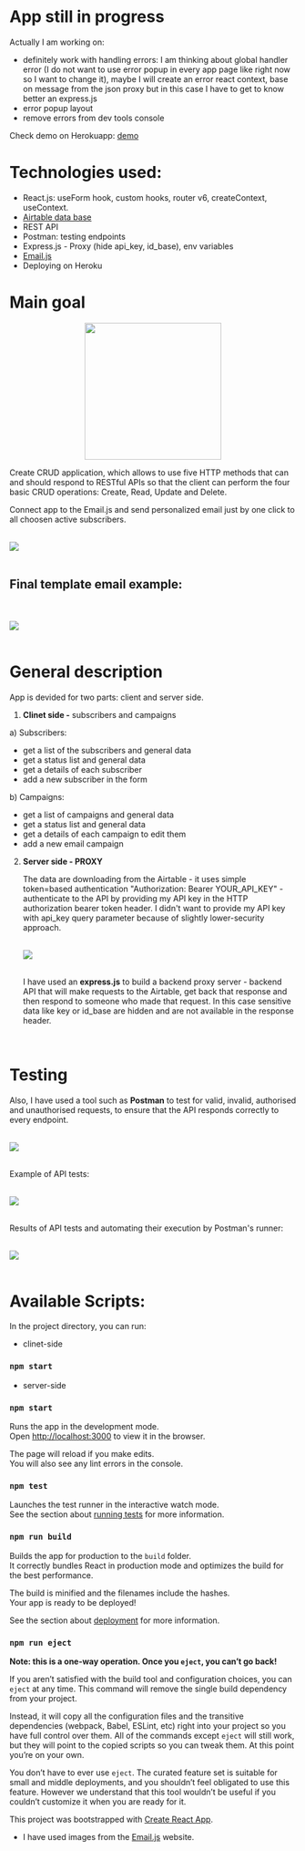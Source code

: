 # App still in progress

Actually I am working on:

- definitely work with handling errors: I am thinking about global handler error (I do not want to use error popup in every app page like right now so I want to change it), maybe I will create an error react context, base on message from the json proxy but in this case I have to get to know better an express.js
- error popup layout
- remove errors from dev tools console

Check demo on Herokuapp: [demo](https://create-email-campaign.herokuapp.com/)

# Technologies used:

- React.js: useForm hook, custom hooks, router v6, createContext, useContext.
- [Airtable data base](https://airtable.com/)
- REST API
- Postman: testing endpoints
- Express.js - Proxy (hide api_key, id_base), env variables
- [Email.js](https://www.emailjs.com/)
- Deploying on Heroku

# Main goal

<p align="center" >
 <img src="./client/src/img/crud.png" width="240">
</p>

Create CRUD application, which allows to use five HTTP methods that can and should respond to RESTful APIs so that the client can perform the four basic CRUD operations: Create, Read, Update and Delete.

Connect app to the Email.js and send personalized email just by one click to all choosen active subscribers.

<br>

<img src="./client/src/img/concept.png">

<br>
<br>

## Final template email example:

<br>
<br>

<img src="./client/src/img/exampleEmails.png">

<br>
<br>

# General description

App is devided for two parts: client and server side.

1. **Clinet side -** subscribers and campaigns

a) Subscribers:

- get a list of the subscribers and general data
- get a status list and general data
- get a details of each subscriber
- add a new subscriber in the form

b) Campaigns:

- get a list of campaigns and general data
- get a status list and general data
- get a details of each campaign to edit them
- add a new email campaign

2. **Server side - PROXY**

   The data are downloading from the Airtable - it uses simple token=based authentication "Authorization: Bearer YOUR_API_KEY" - authenticate to the API by providing my API key in the HTTP authorization bearer token header. I didn't want to provide my API key with api_key query parameter because of slightly lower-security approach.

   <br>

      <img src="./client/src/img/responseHeaders.png">

   <br>
   <br>

   I have used an **express.js** to build a backend proxy server - backend API that will make requests to the Airtable, get back that response and then respond to someone who made that request. In this case sensitive data like key or id_base are hidden and are not available in the response header.

<br>

# Testing

Also, I have used a tool such as **Postman** to test for valid, invalid, authorised and unauthorised requests, to ensure that the API responds correctly to every endpoint.

<br>

<img src="./client/src/img/postman.png">

<br>
<br>

Example of API tests:

<br>
<img src="./client/src/img/tests.png">
<br>
<br>

Results of API tests and automating their execution by Postman's runner:

<br>
<img src="./client/src/img/runnerTests.png">
<br>
<br>

# Available Scripts:

In the project directory, you can run:

- clinet-side

### `npm start`

- server-side

### `npm start`

Runs the app in the development mode.\
Open [http://localhost:3000](http://localhost:3000) to view it in the browser.

The page will reload if you make edits.\
You will also see any lint errors in the console.

### `npm test`

Launches the test runner in the interactive watch mode.\
See the section about [running tests](https://facebook.github.io/create-react-app/docs/running-tests) for more information.

### `npm run build`

Builds the app for production to the `build` folder.\
It correctly bundles React in production mode and optimizes the build for the best performance.

The build is minified and the filenames include the hashes.\
Your app is ready to be deployed!

See the section about [deployment](https://facebook.github.io/create-react-app/docs/deployment) for more information.

### `npm run eject`

**Note: this is a one-way operation. Once you `eject`, you can’t go back!**

If you aren’t satisfied with the build tool and configuration choices, you can `eject` at any time. This command will remove the single build dependency from your project.

Instead, it will copy all the configuration files and the transitive dependencies (webpack, Babel, ESLint, etc) right into your project so you have full control over them. All of the commands except `eject` will still work, but they will point to the copied scripts so you can tweak them. At this point you’re on your own.

You don’t have to ever use `eject`. The curated feature set is suitable for small and middle deployments, and you shouldn’t feel obligated to use this feature. However we understand that this tool wouldn’t be useful if you couldn’t customize it when you are ready for it.

This project was bootstrapped with [Create React App](https://github.com/facebook/create-react-app).

- I have used images from the [Email.js](https://www.emailjs.com/) website.
